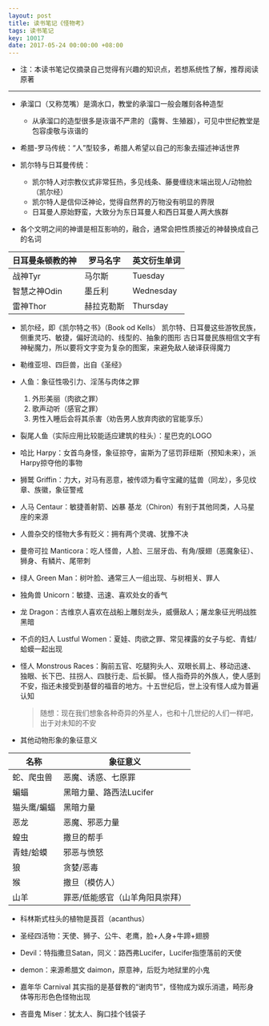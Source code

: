 ```yaml
---
layout: post
title: 读书笔记《怪物考》
tags: 读书笔记
key: 10017
date: 2017-05-24 00:00:00 +08:00
---
```


- 注：本读书笔记仅摘录自己觉得有兴趣的知识点，若想系统性了解，推荐阅读原著

---

- 承溜口（又称苋嘴）是滴水口，教堂的承溜口一般会雕刻各种造型
    - 从承溜口的造型很多是诙谐不严肃的（露臀、生殖器），可见中世纪教堂是包容虔敬与诙谐的

- 希腊-罗马传统：“人”型较多，希腊人希望以自己的形象去描述神话世界

- 凯尔特与日耳曼传统：
    - 凯尔特人对宗教仪式非常狂热，多见线条、藤曼缠绕末端出现人/动物脸（凯尔经）
    - 凯尔特人是信仰泛神论，觉得自然界的万物没有明显的界限
    - 日耳曼人原始野蛮，大致分为东日耳曼人和西日耳曼人两大族群

- 各个文明之间的神谱是相互影响的，融合，通常会把性质接近的神替换成自己的名词

|日耳曼条顿教的神|罗马名字|英文衍生单词|
|---|---|---|
|战神Tyr|马尔斯|Tuesday|
|智慧之神Odin|墨丘利|Wednesday|
|雷神Thor|赫拉克勒斯|Thursday|

- 凯尔经，即《凯尔特之书》（Book od Kells）
凯尔特、日耳曼这些游牧民族，侧重灵巧、敏捷，偏好流动的、线型的、抽象的图形
古日耳曼民族相信文字有神秘魔力，所以要将文字变为复杂的图案，来避免敌人破译获得魔力

- 勒维亚坦、四巨兽，出自《圣经》

- 人鱼：象征性吸引力、淫荡与肉体之罪
    1. 外形美丽（肉欲之罪）
    2. 歌声动听（感官之罪）
    3. 男性入睡后会将其杀害（劝告男人放弃肉欲的官能享乐）

- 裂尾人鱼（实际应用比较能适应建筑的柱头）：星巴克的LOGO

- 哈比 Harpy：女首鸟身怪，象征掠夺，宙斯为了惩罚菲纽斯（预知未来），派Harpy掠夺他的事物

- 狮鹫 Griffin：力大，对马有恶意，被传颂为看守宝藏的猛兽（同龙），多见纹章、族徽，象征警戒

- 人马 Centaur：敏捷善射箭、凶暴
基龙（Chiron）有别于其他同类，人马星座的来源

- 人兽杂交的怪物大多有贬义：拥有两个灵魂、犹豫不决

- 曼帝可拉 Manticora：吃人怪兽，人脸、三层牙齿、有角/膜翅（恶魔象征）、狮身、有鳞片、尾带刺

- 绿人 Green Man：树叶脸、通常三人一组出现、与树相关、罪人

- 独角兽 Unicorn：敏捷、迅速、喜欢处女的香气

- 龙 Dragon：古维京人喜欢在战船上雕刻龙头，威慑敌人；屠龙象征光明战胜黑暗

- 不贞的妇人 Lustful Women：夏娃、肉欲之罪、常见裸露的女子与蛇、青蛙/蛤蟆一起出现

- 怪人 Monstrous Races：胸前五官、吃腿狗头人、双眼长肩上、移动迅速、独眼、长下巴、拄拐人、四肢行走、后长脚。
    怪人指奇异的外族人，使人感到不安，指还未接受到基督的福音的地方。十五世纪后，世上没有怪人成为普遍认知
    > 随想：现在我们想象各种奇异的外星人，也和十几世纪的人们一样吧，出于对未知的不安

- 其他动物形象的象征意义

| 名称  | 象征意义 |
| ------------ | ------------ |
|  蛇、爬虫兽 | 恶魔、诱惑、七原罪  |
| 蝙蝠  | 黑暗力量、路西法Lucifer  |
|  猫头鹰/蝙蝠  | 黑暗力量  |
|  恶龙 | 恶魔、邪恶力量  |
| 蝗虫  | 撒旦的帮手  |
|  青蛙/蛤蟆 | 邪恶与愤怒  |
| 狼  | 贪婪/恶毒  |
| 猴  | 撒旦（模仿人）  |
| 山羊  | 罪恶/低能感官（山羊角阳具崇拜）  |

- 科林斯式柱头的植物是莨苕（acanthus）

- 圣经四活物：天使、狮子、公牛、老鹰，脸+人身+牛蹄+翅膀

- Devil：特指撒旦Satan，同义：路西弗Lucifer，Lucifer指堕落前的天使

- demon：来源希腊文 daimon，原意神，后贬为地狱里的小鬼

- 嘉年华 Carnival 其实指的是基督教的“谢肉节”，怪物成为娱乐消遣，畸形身体等形形色色怪物出现

- 吝啬鬼 Miser：犹太人、胸口挂个钱袋子
